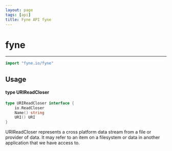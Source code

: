 ```yaml
---
layout: page
tags: [api]
title: Fyne API fyne
---
```


# fyne
---
```go
import "fyne.io/fyne"
```

## Usage

#### type URIReadCloser

```go
type URIReadCloser interface {
	io.ReadCloser
	Name() string
	URI() URI
}
```

URIReadCloser represents a cross platform data stream from a file or provider of data. It may refer to an item on a filesystem or data in another application that we have access to.
